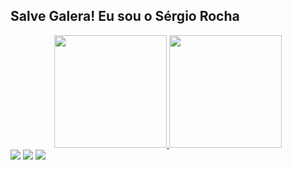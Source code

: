 ## Salve Galera! Eu sou o Sérgio Rocha
<div align="center">
  <a href="https://github.com/sergio-rocha1">
  <img height="180em" src="https://github-readme-stats.vercel.app/api?username=sergio-rocha1&show_icons=true&theme=blue-green&include_all_commits=true&count_private=true"/>
  <img height="180em" src="https://github-readme-stats.vercel.app/api/top-langs/?username=sergio-rocha1&layout=compact&langs_count=7&theme=blue-green"/>
</div>

<div>
  <a href="https://www.instagram.com/sergio.rochaz/" target="_blank"><img src="https://img.shields.io/badge/-Instagram-%23E4405F?style=for-the-badge&logo=instagram&logoColor=white" target="_blank"></a>
  <a href = "mailto:sergio.rocha.borges@gmail.com"><img src="https://img.shields.io/badge/-Gmail-%23333?style=for-the-badge&logo=gmail&logoColor=white" target="_blank"></a>
  <a href="https://www.linkedin.com/in/sergio-augusto-rocha/" target="_blank"><img src="https://img.shields.io/badge/-LinkedIn-%230077B5?style=for-the-badge&logo=linkedin&logoColor=white" target="_blank"></a> 
</div>
